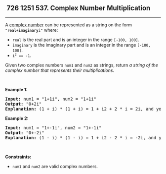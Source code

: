 <h2> 726 1251
537. Complex Number Multiplication</h2><hr><div><p>A <a href="https://en.wikipedia.org/wiki/Complex_number" target="_blank">complex number</a> can be represented as a string on the form <code>"<strong>real</strong>+<strong>imaginary</strong>i"</code> where:</p>

<ul>
	<li><code>real</code> is the real part and is an integer in the range <code>[-100, 100]</code>.</li>
	<li><code>imaginary</code> is the imaginary part and is an integer in the range <code>[-100, 100]</code>.</li>
	<li><code>i<sup>2</sup> == -1</code>.</li>
</ul>

<p>Given two complex numbers <code>num1</code> and <code>num2</code> as strings, return <em>a string of the complex number that represents their multiplications</em>.</p>

<p>&nbsp;</p>
<p><strong class="example">Example 1:</strong></p>

<pre><strong>Input:</strong> num1 = "1+1i", num2 = "1+1i"
<strong>Output:</strong> "0+2i"
<strong>Explanation:</strong> (1 + i) * (1 + i) = 1 + i2 + 2 * i = 2i, and you need convert it to the form of 0+2i.
</pre>

<p><strong class="example">Example 2:</strong></p>

<pre><strong>Input:</strong> num1 = "1+-1i", num2 = "1+-1i"
<strong>Output:</strong> "0+-2i"
<strong>Explanation:</strong> (1 - i) * (1 - i) = 1 + i2 - 2 * i = -2i, and you need convert it to the form of 0+-2i.
</pre>

<p>&nbsp;</p>
<p><strong>Constraints:</strong></p>

<ul>
	<li><code>num1</code> and <code>num2</code> are valid complex numbers.</li>
</ul>
</div>